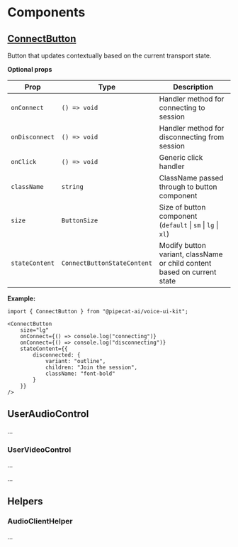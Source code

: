 # Components


## [ConnectButton](../src/components/elements/ConnectButton.tsx)

Button that updates contextually based on the current transport state. 

**Optional props**

| Prop | Type | Description |
|------|------|-------------|
| `onConnect` | `() => void` | Handler method for connecting to session |
| `onDisconnect` | `() => void` | Handler method for disconnecting from session |
| `onClick` | `() => void` | Generic click handler |
| `className` | `string` | ClassName passed through to button component |
| `size` | `ButtonSize` | Size of button component (`default` \| `sm` \| `lg` \| `xl`) |
| `stateContent` | `ConnectButtonStateContent` | Modify button variant, className or child content based on current state |

**Example:**

```tsx
import { ConnectButton } from "@pipecat-ai/voice-ui-kit";

<ConnectButton 
    size="lg"
    onConnect={() => console.log("connecting")}
    onConnect={() => console.log("disconnecting")}
    stateContent={{
        disconnected: {
            variant: "outline",
            children: "Join the session",
            className: "font-bold"
        }
    }}
/>
```


## UserAudioControl

...

### UserVideoControl

...


...

## Helpers

### AudioClientHelper

...